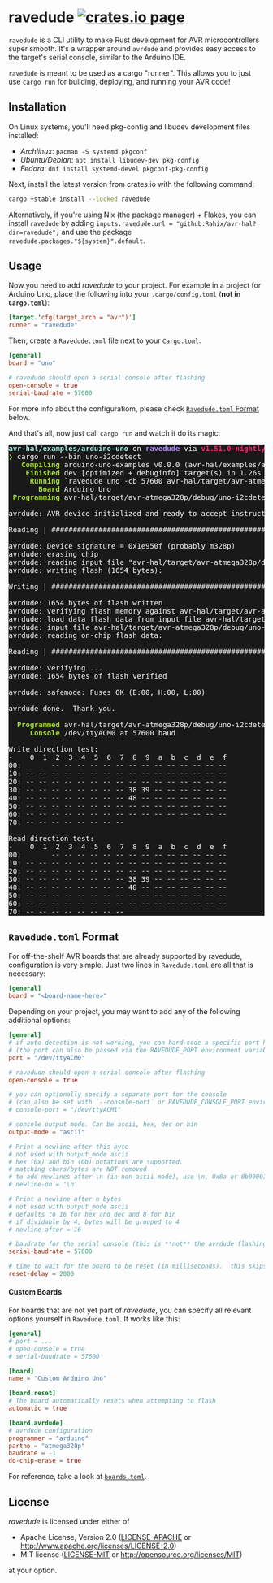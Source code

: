 ravedude [![crates.io page](https://img.shields.io/crates/v/ravedude.svg)](https://crates.io/crates/ravedude)
========
`ravedude` is a CLI utility to make Rust development for AVR microcontrollers
super smooth.  It's a wrapper around `avrdude` and provides easy access to the
target's serial console, similar to the Arduino IDE.

`ravedude` is meant to be used as a cargo "runner".  This allows you to just use
`cargo run` for building, deploying, and running your AVR code!

## Installation
On Linux systems, you'll need pkg-config and libudev development files
installed:

- *Archlinux*: `pacman -S systemd pkgconf`
- *Ubuntu/Debian*: `apt install libudev-dev pkg-config`
- *Fedora*: `dnf install systemd-devel pkgconf-pkg-config`

Next, install the latest version from crates.io with the following command:

```bash
cargo +stable install --locked ravedude
```

Alternatively, if you're using Nix (the package manager) + Flakes, you can
install `ravedude` by adding `inputs.ravedude.url =
"github:Rahix/avr-hal?dir=ravedude";` and use the package
`ravedude.packages."${system}".default`.

## Usage
Now you need to add *ravedude* to your project.  For example in a project for
Arduino Uno, place the following into your `.cargo/config.toml` (**not in
`Cargo.toml`**):

```toml
[target.'cfg(target_arch = "avr")']
runner = "ravedude"
```

Then, create a `Ravedude.toml` file next to your `Cargo.toml`:

```toml
[general]
board = "uno"

# ravedude should open a serial console after flashing
open-console = true
serial-baudrate = 57600
```

For more info about the configuratiom, please check [`Ravedude.toml`
Format](#ravedudetoml-format) below.

And that's all, now just call `cargo run` and watch it do its magic:

<pre style="background-color: #191919; color: #FFF"><font color="#A1EFE4"><b>avr-hal/examples/arduino-uno</b></font> on <font color="#AE81FF"><b>ravedude</b></font> via <font color="#F92672"><b>v1.51.0-nightly </b></font>
<font color="#A6E22E"><b>❯</b></font> cargo run --bin uno-i2cdetect
<font color="#A6E22E"><b>   Compiling</b></font> arduino-uno-examples v0.0.0 (avr-hal/examples/arduino-uno)
<font color="#A6E22E"><b>    Finished</b></font> dev [optimized + debuginfo] target(s) in 1.26s
<font color="#A6E22E"><b>     Running</b></font> `ravedude uno -cb 57600 avr-hal/target/avr-atmega328p/debug/uno-i2cdetect.elf`
<font color="#A6E22E"><b>       Board</b></font> Arduino Uno
<font color="#A6E22E"><b> Programming</b></font> avr-hal/target/avr-atmega328p/debug/uno-i2cdetect.elf <font color="#66D9EF"><b>=&gt;</b></font> /dev/ttyACM0

avrdude: AVR device initialized and ready to accept instructions

Reading | ################################################## | 100% 0.00s

avrdude: Device signature = 0x1e950f (probably m328p)
avrdude: erasing chip
avrdude: reading input file &quot;avr-hal/target/avr-atmega328p/debug/uno-i2cdetect.elf&quot;
avrdude: writing flash (1654 bytes):

Writing | ################################################## | 100% 0.27s

avrdude: 1654 bytes of flash written
avrdude: verifying flash memory against avr-hal/target/avr-atmega328p/debug/uno-i2cdetect.elf:
avrdude: load data flash data from input file avr-hal/target/avr-atmega328p/debug/uno-i2cdetect.elf:
avrdude: input file avr-hal/target/avr-atmega328p/debug/uno-i2cdetect.elf contains 1654 bytes
avrdude: reading on-chip flash data:

Reading | ################################################## | 100% 0.21s

avrdude: verifying ...
avrdude: 1654 bytes of flash verified

avrdude: safemode: Fuses OK (E:00, H:00, L:00)

avrdude done.  Thank you.

<font color="#A6E22E"><b>  Programmed</b></font> avr-hal/target/avr-atmega328p/debug/uno-i2cdetect.elf
<font color="#A6E22E"><b>     Console</b></font> /dev/ttyACM0 at 57600 baud

Write direction test:
-    0  1  2  3  4  5  6  7  8  9  a  b  c  d  e  f
00:       -- -- -- -- -- -- -- -- -- -- -- -- -- --
10: -- -- -- -- -- -- -- -- -- -- -- -- -- -- -- --
20: -- -- -- -- -- -- -- -- -- -- -- -- -- -- -- --
30: -- -- -- -- -- -- -- -- 38 39 -- -- -- -- -- --
40: -- -- -- -- -- -- -- -- 48 -- -- -- -- -- -- --
50: -- -- -- -- -- -- -- -- -- -- -- -- -- -- -- --
60: -- -- -- -- -- -- -- -- -- -- -- -- -- -- -- --
70: -- -- -- -- -- -- -- --

Read direction test:
-    0  1  2  3  4  5  6  7  8  9  a  b  c  d  e  f
00:       -- -- -- -- -- -- -- -- -- -- -- -- -- --
10: -- -- -- -- -- -- -- -- -- -- -- -- -- -- -- --
20: -- -- -- -- -- -- -- -- -- -- -- -- -- -- -- --
30: -- -- -- -- -- -- -- -- 38 39 -- -- -- -- -- --
40: -- -- -- -- -- -- -- -- 48 -- -- -- -- -- -- --
50: -- -- -- -- -- -- -- -- -- -- -- -- -- -- -- --
60: -- -- -- -- -- -- -- -- -- -- -- -- -- -- -- --
70: -- -- -- -- -- -- -- --
</pre>

## `Ravedude.toml` Format
For off-the-shelf AVR boards that are already supported by ravedude, configuration is very
simple.  Just two lines in `Ravedude.toml` are all that is necessary:

```toml
[general]
board = "<board-name-here>"
```

Depending on your project, you may want to add any of the following additional options:

```toml
[general]
# if auto-detection is not working, you can hard-code a specific port here
# (the port can also be passed via the RAVEDUDE_PORT environment variable)
port = "/dev/ttyACM0"

# ravedude should open a serial console after flashing
open-console = true

# you can optionally specify a separate port for the console
# (can also be set with `--console-port` or RAVEDUDE_CONSOLE_PORT environment variable)
# console-port = "/dev/ttyACM1"

# console output mode. Can be ascii, hex, dec or bin
output-mode = "ascii"

# Print a newline after this byte
# not used with output_mode ascii
# hex (0x) and bin (0b) notations are supported.
# matching chars/bytes are NOT removed
# to add newlines after \n (in non-ascii mode), use \n, 0x0a or 0b00001010
# newline-on = '\n'

# Print a newline after n bytes
# not used with output_mode ascii
# defaults to 16 for hex and dec and 8 for bin
# if dividable by 4, bytes will be grouped to 4
# newline-after = 16

# baudrate for the serial console (this is **not** the avrdude flashing baudrate)
serial-baudrate = 57600

# time to wait for the board to be reset (in milliseconds).  this skips the manual prompt for resetting the board.
reset-delay = 2000
```

#### Custom Boards
For boards that are not yet part of _ravedude_, you can specify all relevant options yourself
in `Ravedude.toml`.  It works like this:

```toml
[general]
# port = ...
# open-console = true
# serial-baudrate = 57600

[board]
name = "Custom Arduino Uno"

[board.reset]
# The board automatically resets when attempting to flash
automatic = true

[board.avrdude]
# avrdude configuration
programmer = "arduino"
partno = "atmega328p"
baudrate = -1
do-chip-erase = true
```

For reference, take a look at [`boards.toml`](https://github.com/Rahix/avr-hal/blob/main/ravedude/src/boards.toml).

## License
*ravedude* is licensed under either of

 * Apache License, Version 2.0 ([LICENSE-APACHE](../LICENSE-APACHE) or http://www.apache.org/licenses/LICENSE-2.0)
 * MIT license ([LICENSE-MIT](../LICENSE-MIT) or http://opensource.org/licenses/MIT)

at your option.

